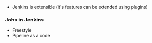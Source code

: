 * Jenkins is extensible (it's features can be extended using plugins)

### Jobs in Jenkins
* Freestyle
* Pipeline as a code

